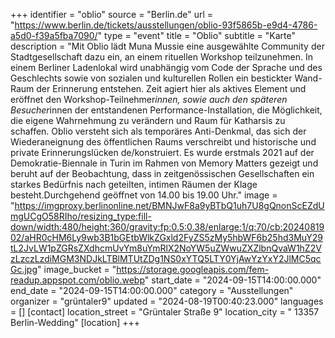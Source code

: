 +++
identifier = "oblio"
source = "Berlin.de"
url = "https://www.berlin.de/tickets/ausstellungen/oblio-93f5865b-e9d4-4786-a5d0-f39a5fba7090/"
type = "event"
title = "Oblio"
subtitle = "Karte"
description = "Mit Oblio lädt Muna Mussie eine ausgewählte Community der Stadtgesellschaft dazu ein, an einem rituellen Workshop teilzunehmen. In einem Berliner Ladenlokal wird unabhängig vom Code der Sprache und des Geschlechts sowie von sozialen und kulturellen Rollen ein bestickter Wand-Raum der Erinnerung entstehen. Zeit agiert hier als aktives Element und eröffnet den Workshop-Teilnehmer*innen, sowie auch den späteren Besucher*innen der entstandenen Performance-Installation, die Möglichkeit, die eigene Wahrnehmung zu verändern und Raum für Katharsis zu schaffen. Oblio versteht sich als temporäres Anti-Denkmal, das sich der Wiederaneignung des öffentlichen Raums verschreibt und historische und private Erinnerungslücken de/konstruiert. Es wurde erstmals 2021 auf der Demokratie-Biennale in Turin im Rahmen von Memory Matters gezeigt und beruht auf der Beobachtung, dass in zeitgenössischen Gesellschaften ein starkes Bedürfnis nach geteilten, intimen Räumen der Klage besteht.Durchgehend geöffnet von 14.00 bis 19.00 Uhr."
image = "https://imgproxy.berlinonline.net/BMNJwF8a9yBTbQ1uh7U8gQnonScEZdUmgUCgO58RIho/resizing_type:fill-down/width:480/height:360/gravity:fp:0.5:0.38/enlarge:1/q:70/cb:2024081902/aHR0cHM6Ly9wb3B1bGEtbWlkZGxld2FyZS5zMy5hbWF6b25hd3MuY29tL2JvLW1pZGRsZXdhcmUvYm8uYmRlX2NoYW5uZWwuZXZlbnQvaW1hZ2VzLzczLzdiMGM3NDJkLTBlMTUtZDg1NS0xYTQ5LTY0YjAwYzYxY2JlMC5qcGc.jpg"
image_bucket = "https://storage.googleapis.com/fem-readup.appspot.com/oblio.webp"
start_date = "2024-09-15T14:00:00.000"
end_date = "2024-09-15T14:00:00.000"
category = "Ausstellungen"
organizer = "grüntaler9"
updated = "2024-08-19T00:40:23.000"
languages = []
[contact]
location_street = "Grüntaler Straße 9"
location_city = " 13357 Berlin-Wedding"
[location]
+++
